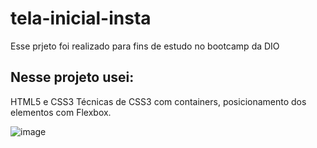# tela-inicial-insta

Esse prjeto foi realizado para fins de estudo no bootcamp da DIO

## Nesse projeto usei:
HTML5 e CSS3 
Técnicas de CSS3 com containers, posicionamento dos elementos com Flexbox.

![image](https://user-images.githubusercontent.com/101899348/169858679-ec27c462-d07f-483c-882c-786166557636.png)
